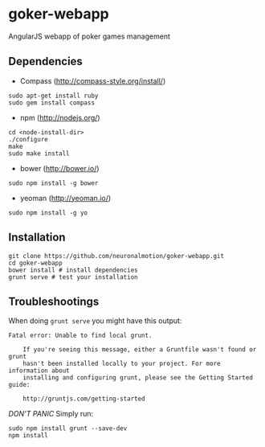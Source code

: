 goker-webapp
============

AngularJS webapp of poker games management

## Dependencies
* Compass (http://compass-style.org/install/)
```
sudo apt-get install ruby
sudo gem install compass
```
* npm (http://nodejs.org/)
```
cd <node-install-dir>
./configure
make
sudo make install
```
* bower (http://bower.io/)
```
sudo npm install -g bower
```
* yeoman (http://yeoman.io/)
```
sudo npm install -g yo
```

## Installation
```
git clone https://github.com/neuronalmotion/goker-webapp.git
cd goker-webapp
bower install # install dependencies
grunt serve # test your installation
```

## Troubleshootings

When doing ```grunt serve``` you might have this output:
```
Fatal error: Unable to find local grunt.

    If you're seeing this message, either a Gruntfile wasn't found or grunt
    hasn't been installed locally to your project. For more information about
    installing and configuring grunt, please see the Getting Started guide:

    http://gruntjs.com/getting-started
```

*DON'T PANIC*
Simply run:
```
sudo npm install grunt --save-dev
npm install
```
